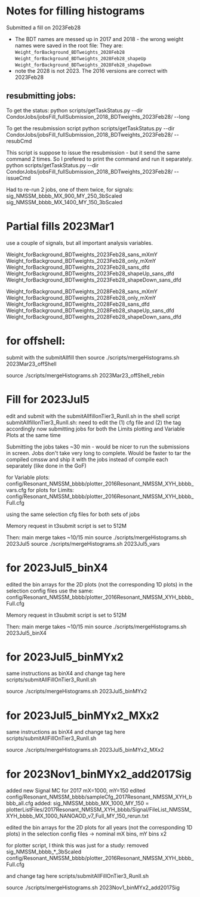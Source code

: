 # Notes for filling histograms

Submitted a fill on 2023Feb28
- The BDT names are messed up in 2017 and 2018 - the wrong weight names were saved in the root file:
They are:
`Weight_forBackground_BDTweights_2028Feb28`
`Weight_forBackground_BDTweights_2028Feb28_shapeUp`
`Weight_forBackground_BDTweights_2028Feb28_shapeDown`
- note the 2028 is not 2023.
The 2016 versions are correct with 2023Feb28


## resubmitting jobs:

To get the status:
python scripts/getTaskStatus.py --dir CondorJobs/jobsFill_fullSubmission_2018_BDTweights_2023Feb28/ --long

To get the resubmission script
python scripts/getTaskStatus.py --dir CondorJobs/jobsFill_fullSubmission_2018_BDTweights_2023Feb28/ --resubCmd

This script is suppose to issue the resubmission - but it send the same command 2 times. So I prefered to print the command and run it separately.
python scripts/getTaskStatus.py --dir CondorJobs/jobsFill_fullSubmission_2018_BDTweights_2023Feb28/ --issueCmd

Had to re-run 2 jobs, one of them twice, for signals:
sig_NMSSM_bbbb_MX_900_MY_250_3bScaled
sig_NMSSM_bbbb_MX_1400_MY_150_3bScaled


# Partial fills 2023Mar1

use a couple of signals, but all important analysis variables.

Weight_forBackground_BDTweights_2023Feb28_sans_mXmY
Weight_forBackground_BDTweights_2023Feb28_only_mXmY
Weight_forBackground_BDTweights_2023Feb28_sans_dfd
Weight_forBackground_BDTweights_2023Feb28_shapeUp_sans_dfd
Weight_forBackground_BDTweights_2023Feb28_shapeDown_sans_dfd

Weight_forBackground_BDTweights_2028Feb28_sans_mXmY
Weight_forBackground_BDTweights_2028Feb28_only_mXmY
Weight_forBackground_BDTweights_2028Feb28_sans_dfd
Weight_forBackground_BDTweights_2028Feb28_shapeUp_sans_dfd
Weight_forBackground_BDTweights_2028Feb28_shapeDown_sans_dfd


# for offshell:
submit with the submitAllfill
then
source ./scripts/mergeHistograms.sh 2023Mar23_offShell

source ./scripts/mergeHistograms.sh 2023Mar23_offShell_rebin

# Fill for 2023Jul5
edit and submit with the submitAllfillonTier3_RunII.sh
in the shell script submitAllfillonTier3_RunII.sh:
need to edit the (1) cfg file and (2) the tag accordingly
now submitting jobs for both the Limits plotting and Variable Plots at the same time

Submitting the jobs takes ~30 min - would be nicer to run the submissions in screen. Jobs don't take very long to complete.  Would be faster to tar the compiled cmssw and ship it with the jobs instead of compile each separately (like done in the GoF)

for Variable plots:
config/Resonant_NMSSM_bbbb/plotter_2016Resonant_NMSSM_XYH_bbbb_vars.cfg
for plots for Limits:
config/Resonant_NMSSM_bbbb/plotter_2016Resonant_NMSSM_XYH_bbbb_Full.cfg

using the same selection cfg files for both sets of jobs

Memory request in t3submit script is set to 512M

Then: main merge takes ~10/15 min
source ./scripts/mergeHistograms.sh 2023Jul5
source ./scripts/mergeHistograms.sh 2023Jul5_vars

# for 2023Jul5_binX4

edited the bin arrays for the 2D plots (not the corresponding 1D plots)
in the selection config files
use the same:
config/Resonant_NMSSM_bbbb/plotter_2016Resonant_NMSSM_XYH_bbbb_Full.cfg

Memory request in t3submit script is set to 512M

Then: main merge takes ~10/15 min
source ./scripts/mergeHistograms.sh 2023Jul5_binX4

# for 2023Jul5_binMYx2

same instructions as binX4
and change tag here
scripts/submitAllFillOnTier3_RunII.sh

source ./scripts/mergeHistograms.sh 2023Jul5_binMYx2

# for 2023Jul5_binMYx2_MXx2

same instructions as binX4
and change tag here
scripts/submitAllFillOnTier3_RunII.sh

source ./scripts/mergeHistograms.sh 2023Jul5_binMYx2_MXx2

# for 2023Nov1_binMYx2_add2017Sig

added new Signal MC for 2017 mX=1000, mY=150
edited config/Resonant_NMSSM_bbbb/sampleCfg_2017Resonant_NMSSM_XYH_bbbb_all.cfg
added: sig_NMSSM_bbbb_MX_1000_MY_150  = plotterListFiles/2017Resonant_NMSSM_XYH_bbbb/Signal/FileList_NMSSM_XYH_bbbb_MX_1000_NANOAOD_v7_Full_MY_150_rerun.txt

edited the bin arrays for the 2D plots for all years (not the corresponding 1D plots)
in the selection config files
-> nominal mX bins, mY bins x2


for plotter script, I think this was just for a study:
removed sig_NMSSM_bbbb_*_3bScaled
config/Resonant_NMSSM_bbbb/plotter_2016Resonant_NMSSM_XYH_bbbb_Full.cfg

and change tag here
scripts/submitAllFillOnTier3_RunII.sh

source ./scripts/mergeHistograms.sh 2023Nov1_binMYx2_add2017Sig

